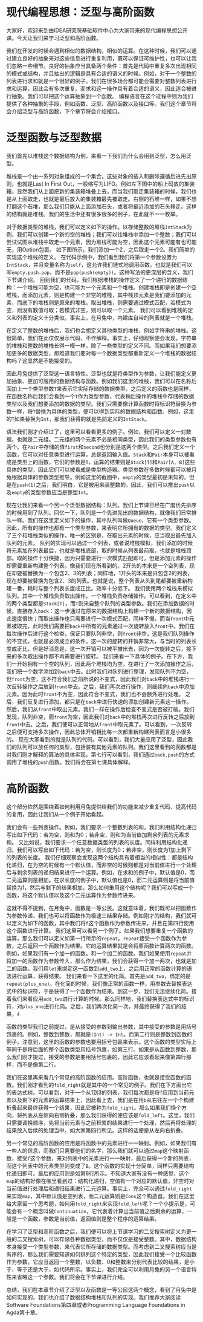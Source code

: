 # 现代编程思想：泛型与高阶函数

大家好，欢迎来到由IDEA研究院基础软件中心为大家带来的现代编程思想公开课。今天让我们来学习泛型和高阶函数。

我们在开发的时候会遇到相似的数据结构，相似的运算。在这种时候，我们可以通过建立良好的抽象来对这些信息进行重复利用，既可以保证可维护性，也可以让我们忽略一些细节。良好的抽象应当具备两个条件：首先是代码中重复多次出现相同的模式或结构，并且抽出的逻辑是具有合适的语义的时候。例如，对于一个整数的列表进行求和就是一个很好的例子。我们在很多场合都可能会需要对整数列表进行求和运算，因此会有多次重复。而求和这一操作具有着合适的语义，因此适合被进行抽象。我们可以把这个运算抽象到一个函数。
编程语言在这个过程中则为我们提供了各种抽象的手段，例如函数、泛型、高阶函数以及接口等。我们这个章节将会介绍泛型与高阶函数，下个章节将会介绍接口。

# 泛型函数与泛型数据

我们首先以堆栈这个数据结构为例，来看一下我们为什么会用到泛型，怎么用泛型。

堆栈是一个由一系列对象组成的一个集合，这些对象的插入和删除遵循后进先出原则，也就是Last In First Out，一般缩写为LIFO。例如左下图中的船上码放的集装箱，显然我们从上面把新的集装箱堆叠上去，而当我们取走集装箱的时候，我们也是从上面取走，也就是最后放入的集装箱最先被取走。右侧的石堆一样，如果不想打翻这个石堆，那么我们只能从上面添加石头，或者将最近添加的石头移走。这样的结构就是堆栈。我们的生活中还有很多很多的例子，在此就不一一枚举。

对于数据类型的堆栈，我们可以定义如下的操作。以存储整数的堆栈`IntStack`为例，我们可以创建一个新的空的堆栈；我们可以往堆栈中添加一个整数；我们可以尝试试图从堆栈中取走一个元素，因为堆栈可能为空，因此这个元素可能有也可能无，用Option包裹。
如下图所示，我们添加一个2，之后取走一个2。我们简单的实现这个堆栈的定义。
在代码示例中，我们看到我们将第一个参数设置为`IntStack`，并且变量名称为`self`，这允许我们链式地调用函数。也就是我们可以写`empty.push.pop`，而不是`pop(push(empty))`。这种写法的更深层的含义，我们下节课介绍。
回到我们的代码，我们根据堆栈的操作定义了一个递归的数据结构：一个堆栈可能为空，也可能为一个元素和一个堆栈。创建堆栈即是创建一个空堆栈，而添加元素，则是构建一个非空的堆栈，其中栈顶元素是我们要添加的元素，而底下的堆栈则是原来的堆栈。取出堆栈，则需要通过模式匹配，若模式为空，则没有数值可取；若模式非空，则可以取一个元素。
我们可以看到堆栈的定义和列表的定义十分类似。事实上，在月兔中，内建库自带的列表就是一个堆栈。

在定义了整数的堆栈后，我们也会想定义其他类型的堆栈，例如字符串的堆栈。这很简单，我们在此仅仅展示代码，不作解释。事实上，仔细观察便会发现，字符串的堆栈和整数的堆栈长得一模一样，除了一些类型的定义不同。而如果我们想要添加更多的数据类型，那难道我们要对每一个数据类型都重新定义一个堆栈的数据结构吗？这显然是不能接受的。

因此月兔提供了泛型这一语言特性。泛型也就是将类型作为参数，让我们能定义更加抽象、更加可服用的数据结构与函数。例如我们这里的堆栈，我们可以在名称后面加上一个类型参数`T`来表示它实际存储的数据类型。之后定义的函数也是同样，在函数名称后我们会看到一个`T`作为类型参数，代表稍后操作的堆栈中存储的数据类型以及我们想要添加的数据的类型。我们只需要像计算函数时将标识符替换为参数一样，将`T`替换为具体的类型，便可以得到实际的数据结构和函数。例如，这里的`T`如果替换为`Int`，那我们获得的就是先前定义的`IntStack`。

语法我们刚才介绍过了，这里可以看看更多的例子。例如，我们可以定义一对数据，也就是二元组。二元组的两个元素不必是相同类型，因此我们的类型参数也有两个。在`Pair`中存储的值`first`和`second`也分别是这两个类型。之后我们定义一个函数，它可以对任意类型进行运算，总是返回输入值。`Stack`和`Pair`本身可以被看成是类型上的函数，它们的参数是`T`，运算的结果则是`Stack[T]`和`Pair[A, B]`这些具体的类型，因此它们可以被看成是类型构造器。类型参数在多数时候都可以被月兔根据具体的参数类型推导。例如这里的截图中，`empty`的类型最初是未知的。但是在`push(1)`之后，我们明白，它是被用来装整数的，因此，我们可以推出`push`以及`empty`的类型参数应当是整型`Int`。

现在让我们来看一个另一个泛型数据结构：队列。我们上节课已经在广度优先排序的时候用到了队列。回忆一下，队列是一个先进先出的数据结构，就像我们日常排队一样。我们在这里定义如下的操作，其中队列叫做`Queue`，它有一个类型参数。因此，所有的操作也都有一个类型参数，来表明它所拥有的数据的类型。我们定义了三个和堆栈类似的操作，唯一的区别是，在取出元素的时候，应当取出最先加入队列的元素。
队列的实现可以通过一个列表，或者说堆栈模拟，我们添加的时候将元素加在列表最后，也就是堆栈底部，取的时候从列表最前取，也就是堆栈顶部。取的操作十分快捷，因为只需要进行一次模式匹配即可。但是添加元素的操作却需要重新构建整个列表。像我们现在所看到的，2开头的本来是一个空列表，现在却要被替换为一个包含2、3的列表；同样地，1开头的本来是只包含2的列表，现在却要被替换为包含2、3的列表。也就是说，整个列表从头到尾都要被重新构建一番，耗时与整个列表长度成正比。效率十分低下。
我们使用两个堆栈来模拟队列。其中一个堆栈负责取出操作，一个堆栈负责存储操作。可以看到，在定义中的两个类型都是`Stack[T]`，而`T`则来自整个队列的类型参数。我们在添加数据的时候，直接存入`back`：这一步通过在原来的数据结构上构建一个新的数据结构，因此速度很快；而取出操作也只需要进行一次模式匹配，同样不慢。而当`front`中元素被取完，此时我们需要把`back`中所有的元素通过一次旋转放入`front`中。我们在每次操作后进行这个检查，保证只要队列非空，则`front`非空，这是我们队列操作的不变式，也就是必须成立的条件。这一次的旋转的开销非常大，与当时的列表长度成正比，但是好消息是，这一次开销可以被平摊出去，因为一次旋转之后，接下来的多次取出操作都不再需要进行旋转。
我们来看一下具体的例子。在下方，我们一开始拥有一个空的队列，因此两个堆栈均为空。在进行了一次添加操作之后，我们把一个数字添加到`back`中去。此时我们对队列进行整理，发现队列不为空，但`front`为空，这不符合我们之前所说的不变式，因此我们对`back`中的堆栈进行一次反转操作之后放到`front`中去。之后，我们再次进行操作，则继续向`back`中添加元素。因为此时`front`不为空，因此符合不变式，我们也不会额外进行处理。
之后，我们反复进行添加，都只是在`back`中进行快速的添加创建新元素这一操作。然后，我们从`front`中取出元素。我们一样在操作后检查不变式是否被打破。我们发现，队列非空，而`front`为空，因此我们对`back`中的堆栈再次进行反转之后放到`front`中去。之后，我们便可以正常地从`front`中取元素了。可以看到，一次反转之后便可支持多次操作，因此总体开销相比每一次都重新构建列表而言是小很多的。
现在大家看到的就是队列的代码。可以看到，我们大量应用了泛型，因此我们的队列可以放任何的类型，包括装有其他元素的队列。我们这里看到的函数都是对我们刚才解释的算法的具体实现。第七行可以看到，我们通过`back.push`的方式调用了堆栈的`push`函数。我们将会在第七课具体解释。

# 高阶函数

这个部分依然是围绕着如何利用月兔提供给我们的功能来减少重复代码、提高代码的复用，因此让我们从一个例子开始看起。

我们会有一些列表操作。例如，我们要求一个整数列表的和，我们利用结构化递归写出如下代码：若为空，则和为0；若非空，则和为当前值加剩余列表的元素求和。
又比如说，我们要求一个任意数据类型的列表的长度。同样利用结构化递归，我们可以写出如下代码：若为空，则长度为0；若非空，则长度为1加上剩下的列表的长度。
我们仔细观察会发现这两个结构具有着相当的相似性：都是结构化递归，在为空的时候有一个默认值，而非空的时候则都是对当前值进行一个处理后与剩余列表的递归结果进行一个运算。例如，在求和的例子中，默认值是0，而二元运算则是相加。在求长度的例子中，默认值也是0，而二元运算则是将当前值替换为1，然后与剩下的结果相加。那么如何重用这个结构呢？我们可以写成一个函数，将这个默认值以及这个二元运算作为参数传进来。

这就不得不提到，在月兔中，函数是一等公民。这就意味着，我们既可以把函数作为参数传递，我们也可以将函数作为极速三结果存储。例如刚才的结构，我们就可以定义为如下的函数，其中我们将`f`这个函数作为参数传进来，并且在第四行使用这个函数进行计算。
我们这里可以看另一个例子。如果我们想要重复一个函数的运算，那么我们可以定义如第一行所示的`repeat`。`repeat`接受一个函数作为参数，之后返回一个函数作为结果。它的运算结果就是会将原函数计算两次的函数。例如，如果我们有一个加一的函数，和一个加二的函数。我们如果使用`repeat`并将加一的函数作为参数传入，那么作为结果，我们会获得一个加一两次，也就是加二的函数。我们用`let`来绑定这一函数到`add_two`上，之后用正常的函数计算的语法进行运算，获得结果。
我们来看一下这里的化简。首先是`add_two`，绑定的是`repeat(plus_one)`。在化简的时候，我们像正常的函数一样，用参数去替换表达式中的标识符，于是获得了一个函数作为结果。到这一步，我们无法继续化简。接着我们来看应用`add_two`进行计算的时候。那么同样地，我们替换表达式中的标识符，对`plus_one`进行化简。之后，我们再次化简一次，并最终获得了我们的结果，`4`

函数的类型我们之前提过，是从接受的参数到输出参数，其中接受的参数是用括号包裹的。例如，整数到整数，那就是`(Int) -> Int`。而第二行则是整数到函数的例子。注意到，这里的函数的参数也要用括号包裹来表示。这个函数的类型实际上等同于是将后面的整个函数类型用括号包裹，如第三行。如果是从函数到整数，那么我们刚才提过，接受的参数是要用括号包裹的，因此它应该看起来像第四行那样，而不是像第二行。

我们在这里再来看几个常见的高阶函数的应用。高阶函数，也就是接受函数的函数。我们刚才看到的`fold_right`就是其中的一个常见的例子。我们在下方画出它的表达式树。可以看到，对于一个从1到3的列表，我们每次都是将`f`应用到当前元素以及剩下的元素的运算结果上，因此看上去，我们是在用`b`从右往左一个个构建折叠起来最终获得一个结果，因此它被称为`fold_right`。那么如果我们换个方向，将列表从左侧向右侧折叠，那么我们获得的便应该是`fold_left`。这里，我们只需要调换顺序，先将当前元素与之前积累的结果进行一个处理，然后再将处理的结果放入后续的处理当中，如大家第四行所见。这样的话便是从左向右折叠。

另一个常见的高阶函数的应用是将函数中的元素进行一一映射。例如，如果我们有一些人的信息，而我们只需要他们的名字，那么我们就可以通过`map`这个映射函数，接受`f`这个参数，来对列表中的元素进行一一映射，最后获得一个新的列表，而这个列表中的元素类型则变成了`B`。这个函数的实现十分简单，同样只需要结构化递归即可。最后的应用则是如第8行所示。不知道大家有没有一种感觉，这个`map`的结构好像在哪里看到过：结构化递归，空值有一个对应的默认值，非空时对当前值进行处理后和递归结果进行二元运算。事实上，完全可以通过`fold_right`来实现`map`，其中默认值是空列表，而二元运算则是`Cons`这个构造器。我们在这里给大家留一个思考题，如何用`fold_right`来实现`fold_left`呢？一个小提示是，可能会有一个概念叫做`Continuation`，它代表着计算出当前值之后剩余的运算，一般是一个函数，参数是当前值，返回值则是整个程序的运算结果。

在学习了泛型和高阶函数之后，我们便可以将上节课学习的二叉搜索树定义为更一般的二叉搜索树，可以存储各种数据类型，而不仅仅是接受整数。其中，数据结构本身接受一个类型参数，来代表它所存储的数据类型。而考虑到二叉搜索树应当是有序的，那么我们需要知道如何排列这个特定的类型，因此我们接受一个比较函数作为参数，它应当返回一个整数，以负数、0和整数来分别代表比较的结果，是小于、等于还是大于，如代码所示。事实上，我们完全可以利用月兔的另一个语言特性来省略这一个参数。我们将会在下节课进行介绍。

总结，我们在本章节介绍了泛型以及函数是一等公民这两个概念，看到了月兔中是如何实现的。我们也介绍了数据结构堆栈和队列的实现。我们推荐大家阅读Software Foundations第四章或者Programming Language Foundations in Agda第十章。
